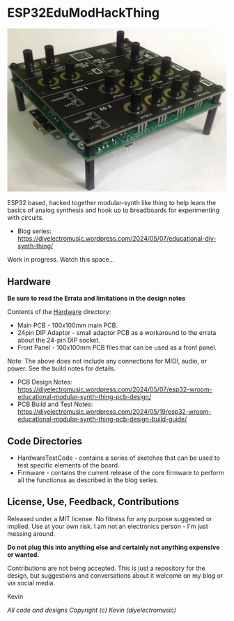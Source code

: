 # ESP32EduModHackThing

![Photo of the ESP32EduModHackThing](images/ESP32EduModHackThing.JPG)

ESP32 based, hacked together modular-synth like thing to help learn the basics of analog synthesis and hook up to breadboards for experimenting with circuits.

* Blog series: https://diyelectromusic.wordpress.com/2024/05/07/educational-diy-synth-thing/

Work in progress.  Watch this space...

## Hardware

**Be sure to read the Errata and limitations in the design notes**

Contents of the [Hardware](/Hardware) directory:
* Main PCB - 100x100mm main PCB.
* 24pin DIP Adaptor - small adaptor PCB as a workaround to the errata about the 24-pin DIP socket.
* Front Panel - 100x100mm PCB files that can be used as a front panel.

Note: The above does not include any connections for MIDI, audio, or power.  See the build notes for details.

* PCB Design Notes: https://diyelectromusic.wordpress.com/2024/05/07/esp32-wroom-educational-modular-synth-thing-pcb-design/
* PCB Build and Test Notes: https://diyelectromusic.wordpress.com/2024/05/19/esp32-wroom-educational-modular-synth-thing-pcb-design-build-guide/

## Code Directories

* HardwareTestCode - contains a series of sketches that can be used to test specific elements of the board.
* Firmware - contains the current release of the core firmware to perform all the functionss as described in the blog series.

## License, Use, Feedback, Contributions

Released under a MIT license.  No fitness for any purpose suggested or implied.  Use at your own risk.  I am not an electronics person - I'm just messing around.

**Do not plug this into anything else and certainly not anything expensive or wanted.**

Contributions are not being accepted.  This is just a repository for the design, but suggestions and conversations about it welcome on my blog or via social media.

Kevin

_All code and designs Copyright (c) Kevin (diyelectromusic)_
